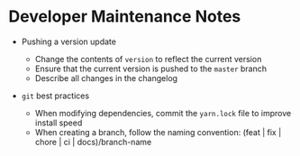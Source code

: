 # Developer Maintenance Notes

* Pushing a version update
  * Change the contents of `version` to reflect the current version
  * Ensure that the current version is pushed to the `master` branch
  * Describe all changes in the changelog

* `git` best practices
  * When modifying dependencies, commit the `yarn.lock` file to improve install speed
  * When creating a branch, follow the naming convention: (feat | fix | chore | ci | docs)/branch-name
